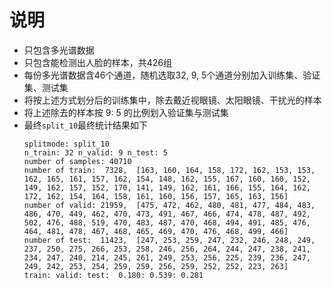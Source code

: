 # 说明
- 只包含多光谱数据
- 只包含能检测出人脸的样本，共426组
- 每份多光谱数据含46个通道，随机选取32, 9, 5个通道分别加入训练集、验证集、测试集
- 将按上述方式划分后的训练集中，除去戴近视眼镜、太阳眼镜、干扰光的样本
- 将上述除去的样本按 9: 5 的比例划入验证集与测试集
- 最终`split_10`最终统计结果如下
    ```
    splitmode: split_10
    n_train: 32 n_valid: 9 n_test: 5
    number of samples: 40710
    number of train:  7328,  [163, 160, 164, 158, 172, 162, 153, 153, 162, 165, 161, 157, 162, 154, 148, 162, 155, 167, 160, 160, 152, 149, 162, 157, 152, 170, 141, 149, 162, 161, 166, 155, 164, 162, 172, 162, 154, 164, 158, 161, 160, 156, 157, 165, 163, 156]
    number of valid: 21959,  [475, 472, 462, 480, 481, 477, 484, 483, 486, 470, 449, 462, 470, 473, 491, 467, 466, 474, 478, 487, 492, 502, 476, 488, 519, 470, 483, 487, 470, 468, 494, 491, 485, 476, 464, 481, 478, 467, 468, 465, 469, 470, 476, 468, 499, 466]
    number of test:  11423,  [247, 253, 259, 247, 232, 246, 248, 249, 237, 250, 275, 266, 253, 258, 246, 256, 264, 244, 247, 238, 241, 234, 247, 240, 214, 245, 261, 249, 253, 256, 225, 239, 236, 247, 249, 242, 253, 254, 259, 259, 256, 259, 252, 252, 223, 263]
    train: valid: test:  0.180: 0.539: 0.281
    ```
